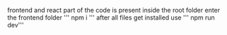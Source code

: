 frontend and react part of the code is present inside the root folder
enter the frontend folder
'''
npm i
'''
after all files get installed use 
''' npm run dev'''
